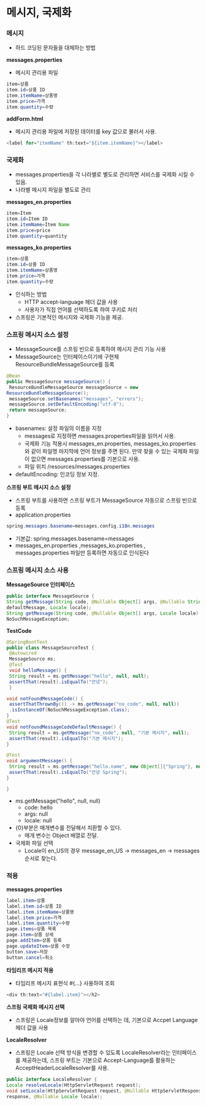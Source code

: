 # 메시지, 국제화

### 메시지

- 하드 코딩된 문자들을 대체하는 방법

**messages.properties**

- 메시지 관리용 파일

```java
item=상품
item.id=상품 ID
item.itemName=상품명
item.price=가격
item.quantity=수량
```

**addForm.html**

- 메시지 관리용 파일에 저장된 데이터를 key 값으로 불러서 사용.

```java
<label for="itemName" th:text="${item.itemName}"></label>
```

### 국제화

- messages.properties을 각 나라별로 별도로 관리하면 서비스를 국제화 시킬 수 있음.
- 나라별 메시지 파일을 별도로 관리

**messages_en.properties**

```java
item=Item
item.id=Item ID
item.itemName=Item Name
item.price=price
item.quantity=quantity
```

**messages_ko.properties**

```java
item=상품
item.id=상품 ID
item.itemName=상품명
item.price=가격
item.quantity=수량
```

- 인식하는 방법
    - HTTP accept-language 헤더 값을 사용
    - 사용자가 직접 언어를 선택하도록 하여 쿠키로 처리
- 스프링은 기본적인 메시지와 국제화 기능을 제공.

### 스프링 메시지 소스 설정

- MessageSource를 스프링 빈으로 등록하여 메시지 관리 기능 사용
- MessageSource는 인터페이스이기에 구현체 ResourceBundleMessageSource를 등록

```java
@Bean
public MessageSource messageSource() {
 ResourceBundleMessageSource messageSource = new
ResourceBundleMessageSource();
 messageSource.setBasenames("messages", "errors");
 messageSource.setDefaultEncoding("utf-8");
 return messageSource;
}
```

- basenames: 설정 파일의 이름을 지정
    - messages로 지정하면 messages.properties파일을 읽어서 사용.
    - 국제화 기능 적용시 messages_en.properties, messages_ko.properties와 같이 파일명 마지막에 언어 정보를 주면 된다. 만약 찾을 수 있는 국제화 파일이 없으면 messages.properties를 기본으로 사용.
    - 파일 위치 /resources/messages.properties
- defaultEncoding: 인코딩 정보 지정.

**스프링 부트 메시지 소스 설정**

- 스프링 부트를 사용하면 스프링 부트가 MessageSource 자동으로 스프링 빈으로 등록
- application.properties

```java
spring.messages.basename=messages,config.i18n.messages
```

- 기본값: spring.messages.basename=messages
- messages_en.properties ,messages_ko.properties , messages.properties 파일만 등록하면 자동으로 인식된다

### 스프링 메시지 소스 사용

**MessageSource 인터페이스**

```java
public interface MessageSource {
String getMessage(String code, @Nullable Object[] args, @Nullable String
defaultMessage, Locale locale);
String getMessage(String code, @Nullable Object[] args, Locale locale) throws
NoSuchMessageException;
```

**TestCode**

```java
@SpringBootTest
public class MessageSourceTest {
 @Autowired
 MessageSource ms;
 @Test
 void helloMessage() {
 String result = ms.getMessage("hello", null, null);
 assertThat(result).isEqualTo("안녕");
 }

void notFoundMessageCode() {
 assertThatThrownBy(() -> ms.getMessage("no_code", null, null))
 .isInstanceOf(NoSuchMessageException.class);
}
@Test
void notFoundMessageCodeDefaultMessage() {
 String result = ms.getMessage("no_code", null, "기본 메시지", null);
 assertThat(result).isEqualTo("기본 메시지");
}

@Test
void argumentMessage() {
 String result = ms.getMessage("hello.name", new Object[]{"Spring"}, null);
 assertThat(result).isEqualTo("안녕 Spring");
}

}
```

- ms.getMessage("hello", null, null)
    - code: hello
    - args: null
    - locale: null
- {0}부분은 매개변수를 전달해서 치환할 수 있다.
    - 매개 변수는 Object 배열로 전달.
- 국제화 파일 선택
    - Locale이 en_US의 경우 message_en_US → messages_en → messages 순서로 찾는다.

### 적용

**messages.properties**

```java
label.item=상품
label.item.id=상품 ID
label.item.itemName=상품명
label.item.price=가격
label.item.quantity=수량
page.items=상품 목록
page.item=상품 상세
page.addItem=상품 등록
page.updateItem=상품 수정
button.save=저장
button.cancel=취소
```

**타임리프 메시지 적용**

- 타임리프 메시지 표현식 #{...} 사용하여 조회

```java
<div th:text="#{label.item}"></h2>
```

**스프링 국제화 메시지 선택**

- 스프링은 Locale정보를 알아야 언어를 선택하는 데, 기본으로 Accpet Language 헤더 값을 사용

**LocaleResolver**

- 스프링은 Locale 선택 방식을 변경할 수 있도록 LocaleResolver라는 인터페이스를 제공하는데, 스프링 부트는 기본으로 Accept-Language를 활용하는 AcceptHeaderLocaleResolver를 사용.

```java
public interface LocaleResolver {
Locale resolveLocale(HttpServletRequest request);
void setLocale(HttpServletRequest request, @Nullable HttpServletResponse
response, @Nullable Locale locale);
```